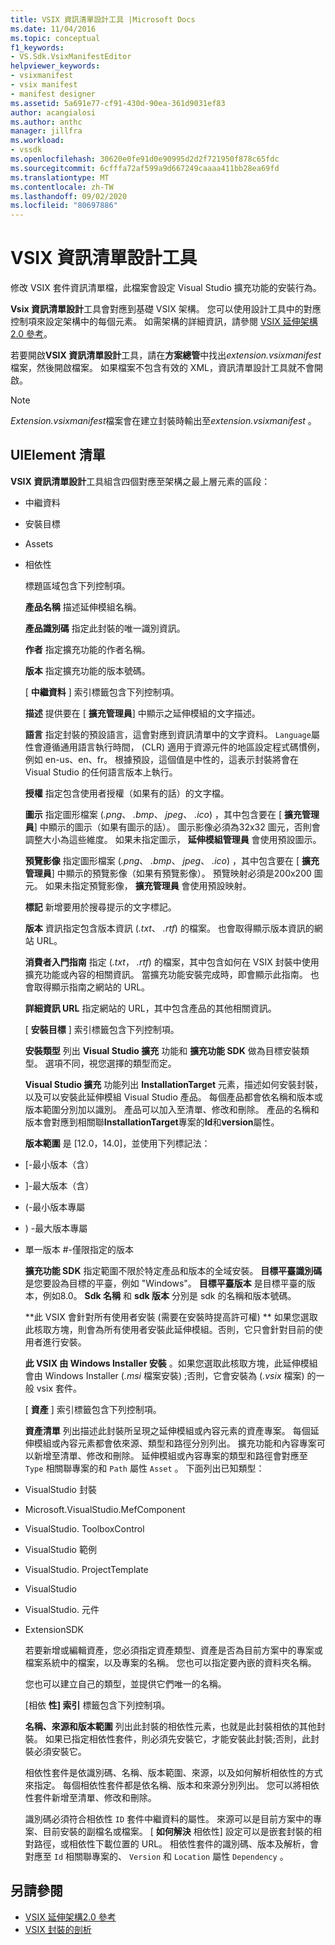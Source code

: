 ```yaml
---
title: VSIX 資訊清單設計工具 |Microsoft Docs
ms.date: 11/04/2016
ms.topic: conceptual
f1_keywords:
- VS.Sdk.VsixManifestEditor
helpviewer_keywords:
- vsixmanifest
- vsix manifest
- manifest designer
ms.assetid: 5a691e77-cf91-430d-90ea-361d9031ef83
author: acangialosi
ms.author: anthc
manager: jillfra
ms.workload:
- vssdk
ms.openlocfilehash: 30620e0fe91d0e90995d2d2f721950f878c65fdc
ms.sourcegitcommit: 6cfffa72af599a9d667249caaaa411bb28ea69fd
ms.translationtype: MT
ms.contentlocale: zh-TW
ms.lasthandoff: 09/02/2020
ms.locfileid: "80697886"
---
```

# <a name="vsix-manifest-designer"></a>VSIX 資訊清單設計工具
修改 VSIX 套件資訊清單檔，此檔案會設定 Visual Studio 擴充功能的安裝行為。

 **Vsix 資訊清單設計**工具會對應到基礎 VSIX 架構。 您可以使用設計工具中的對應控制項來設定架構中的每個元素。 如需架構的詳細資訊，請參閱 [VSIX 延伸架構2.0 參考](../extensibility/vsix-extension-schema-2-0-reference.md)。

 若要開啟**VSIX 資訊清單設計**工具，請在**方案總管**中找出*extension.vsixmanifest*檔案，然後開啟檔案。 如果檔案不包含有效的 XML，資訊清單設計工具就不會開啟。

> [!NOTE]
> *Extension.vsixmanifest*檔案會在建立封裝時輸出至*extension.vsixmanifest* 。

## <a name="uielement-list"></a>UIElement 清單
 **VSIX 資訊清單設計**工具組含四個對應至架構之最上層元素的區段：

- 中繼資料

- 安裝目標

- Assets

- 相依性

  標題區域包含下列控制項。

  **產品名稱** 描述延伸模組名稱。

  **產品識別碼** 指定此封裝的唯一識別資訊。

  **作者** 指定擴充功能的作者名稱。

  **版本** 指定擴充功能的版本號碼。

  [ **中繼資料** ] 索引標籤包含下列控制項。

  **描述** 提供要在 [ **擴充管理員**] 中顯示之延伸模組的文字描述。

  **語言** 指定封裝的預設語言，這會對應到資訊清單中的文字資料。 `Language`屬性會遵循通用語言執行時間， (CLR) 適用于資源元件的地區設定程式碼慣例，例如 en-us、en、fr。 根據預設，這個值是中性的，這表示封裝將會在 Visual Studio 的任何語言版本上執行。

  **授權** 指定包含使用者授權（如果有的話）的文字檔。

  **圖示** 指定圖形檔案 (*.png*、 *.bmp*、 *jpeg*、 *.ico*) ，其中包含要在 [ **擴充管理員**] 中顯示的圖示（如果有圖示的話）。 圖示影像必須為32x32 圖元，否則會調整大小為這些維度。 如果未指定圖示， **延伸模組管理員** 會使用預設圖示。

  **預覽影像** 指定圖形檔案 (*.png*、 *.bmp*、 *jpeg*、 *.ico*) ，其中包含要在 [ **擴充管理員**] 中顯示的預覽影像（如果有預覽影像）。 預覽映射必須是200x200 圖元。 如果未指定預覽影像， **擴充管理員** 會使用預設映射。

  **標記** 新增要用於搜尋提示的文字標記。

  **版本** 資訊指定包含版本資訊 (*.txt*、 *.rtf*) 的檔案。 也會取得顯示版本資訊的網站 URL。

  **消費者入門指南** 指定 (*.txt*， *.rtf*) 的檔案，其中包含如何在 VSIX 封裝中使用擴充功能或內容的相關資訊。 當擴充功能安裝完成時，即會顯示此指南。 也會取得顯示指南之網站的 URL。

  **詳細資訊 URL** 指定網站的 URL，其中包含產品的其他相關資訊。

  [ **安裝目標** ] 索引標籤包含下列控制項。

  **安裝類型** 列出 **Visual Studio 擴充** 功能和 **擴充功能 SDK** 做為目標安裝類型。 選項不同，視您選擇的類型而定。

  **Visual Studio 擴充** 功能列出 **InstallationTarget** 元素，描述如何安裝封裝，以及可以安裝此延伸模組 Visual Studio 產品。 每個產品都會依名稱和版本或版本範圍分別加以識別。 產品可以加入至清單、修改和刪除。 產品的名稱和版本會對應到相關聯**InstallationTarget**專案的**Id**和**version**屬性。

  **版本範圍** 是 [12.0，14.0]，並使用下列標記法：

- [-最小版本（含）

- ]-最大版本（含）

-  (-最小版本專屬

- ) -最大版本專屬

- 單一版本 #-僅限指定的版本

  **擴充功能 SDK** 指定範圍不限於特定產品和版本的全域安裝。 **目標平臺識別碼** 是您要設為目標的平臺，例如 "Windows"。 **目標平臺版本** 是目標平臺的版本，例如8.0。 **Sdk 名稱** 和 **sdk 版本** 分別是 sdk 的名稱和版本號碼。

  **此 VSIX 會針對所有使用者安裝 (需要在安裝時提高許可權) ** 如果您選取此核取方塊，則會為所有使用者安裝此延伸模組。否則，它只會針對目前的使用者進行安裝。

  **此 VSIX 由 Windows Installer 安裝** 。如果您選取此核取方塊，此延伸模組會由 Windows Installer (*.msi* 檔案安裝) ;否則，它會安裝為 (*.vsix* 檔案) 的一般 vsix 套件。

  [ **資產** ] 索引標籤包含下列控制項。

  **資產清單** 列出描述此封裝所呈現之延伸模組或內容元素的資產專案。 每個延伸模組或內容元素都會依來源、類型和路徑分別列出。 擴充功能和內容專案可以新增至清單、修改和刪除。 延伸模組或內容專案的類型和路徑會對應至 `Type` 相關聯專案的和 `Path` 屬性 `Asset` 。 下面列出已知類型：

- VisualStudio 封裝

- Microsoft.VisualStudio.MefComponent

- VisualStudio. ToolboxControl

- VisualStudio 範例

- VisualStudio. ProjectTemplate

- VisualStudio

- VisualStudio. 元件

- ExtensionSDK

  若要新增或編輯資產，您必須指定資產類型、資產是否為目前方案中的專案或檔案系統中的檔案，以及專案的名稱。 您也可以指定要內嵌的資料夾名稱。

  您也可以建立自己的類型，並提供它們唯一的名稱。

  [相依 **性] 索引** 標籤包含下列控制項。

  **名稱、來源和版本範圍** 列出此封裝的相依性元素，也就是此封裝相依的其他封裝。 如果已指定相依性套件，則必須先安裝它，才能安裝此封裝;否則，此封裝必須安裝它。

  相依性套件是依識別碼、名稱、版本範圍、來源，以及如何解析相依性的方式來指定。 每個相依性套件都是依名稱、版本和來源分別列出。 您可以將相依性套件新增至清單、修改和刪除。

  識別碼必須符合相依性 `ID` 套件中繼資料的屬性。 來源可以是目前方案中的專案、目前安裝的副檔名或檔案。 [ **如何解決** 相依性] 設定可以是嵌套封裝的相對路徑，或相依性下載位置的 URL。 相依性套件的識別碼、版本及解析，會對應至 `Id` 相關聯專案的、 `Version` 和 `Location` 屬性 `Dependency` 。

## <a name="see-also"></a>另請參閱
- [VSIX 延伸架構2.0 參考](../extensibility/vsix-extension-schema-2-0-reference.md)
- [VSIX 封裝的剖析](../extensibility/anatomy-of-a-vsix-package.md)
